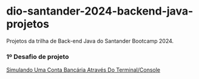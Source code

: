 # dio-santander-2024-backend-java-projetos
Projetos da trilha de Back-end Java do Santander Bootcamp 2024.

### 1º Desafio de projeto
[Simulando Uma Conta Bancária Através Do Terminal/Console](https://github.com/Luiz-Paulo-Morais/dio-santander-2024-backend-java-projetos/tree/main/ContaBanco)


